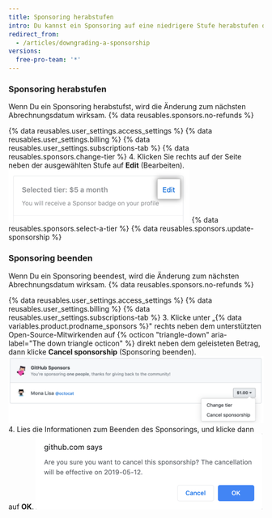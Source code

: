 ```yaml
---
title: Sponsoring herabstufen
intro: Du kannst ein Sponsoring auf eine niedrigere Stufe herabstufen oder Dein Sponsoring beenden.
redirect_from:
  - /articles/downgrading-a-sponsorship
versions:
  free-pro-team: '*'
---
```


### Sponsoring herabstufen

Wenn Du ein Sponsoring herabstufst, wird die Änderung zum nächsten Abrechnungsdatum wirksam. {% data reusables.sponsors.no-refunds %}

{% data reusables.user_settings.access_settings %}
{% data reusables.user_settings.billing %}
{% data reusables.user_settings.subscriptions-tab %}
{% data reusables.sponsors.change-tier %}
4. Klicken Sie rechts auf der Seite neben der ausgewählten Stufe auf **Edit** (Bearbeiten). ![Schaltfläche „Edit tier" (Bearbeiten der Stufe)](/assets/images/help/billing/edit-tier-button.png)
{% data reusables.sponsors.select-a-tier %}
{% data reusables.sponsors.update-sponsorship %}

### Sponsoring beenden

Wenn Du ein Sponsoring beendest, wird die Änderung zum nächsten Abrechnungsdatum wirksam. {% data reusables.sponsors.no-refunds %}

{% data reusables.user_settings.access_settings %}
{% data reusables.user_settings.billing %}
{% data reusables.user_settings.subscriptions-tab %}
3. Klicke unter „{% data variables.product.prodname_sponsors %}" rechts neben dem unterstützten Open-Source-Mitwirkenden auf {% octicon "triangle-down" aria-label="The down triangle octicon" %} direkt neben dem geleisteten Betrag, dann klicke **Cancel sponsorship** (Sponsoring beenden). ![Schaltfläche „Cancel sponsorship“ (Sponsoring beenden)](/assets/images/help/billing/edit-sponsor-billing.png)
4. Lies die Informationen zum Beenden des Sponsorings, und klicke dann auf **OK**. ![Feld zum Bestätigen der Beendigung](/assets/images/help/billing/confirm-sponsorship-cancellation.png)
